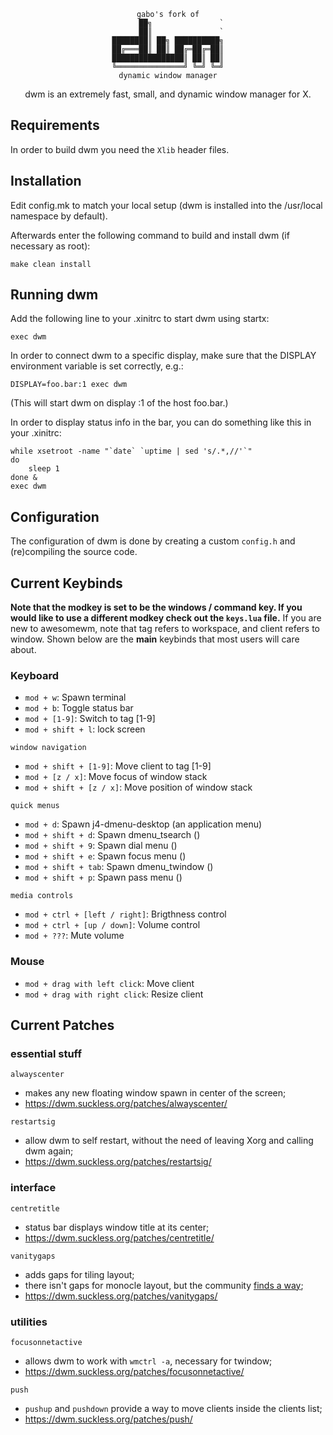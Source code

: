 <div align="center">

```
gabo's fork of
      ██╗               `
      ██║               `
████████║ ██╗ ██████████╗
██╔═══██║ ██║ ██╔═██╔═██║
████████████████║ ██║ ██║
╚═══════════════╝ ╚═╝ ╚═╝
dynamic window manager
```

dwm is an extremely fast, small, and dynamic window manager for X.

</div>

## Requirements

In order to build dwm you need the `Xlib` header files.

## Installation

Edit config.mk to match your local setup (dwm is installed into
the /usr/local namespace by default).

Afterwards enter the following command to build and install dwm (if
necessary as root):

    make clean install

## Running dwm

Add the following line to your .xinitrc to start dwm using startx:

    exec dwm

In order to connect dwm to a specific display, make sure that
the DISPLAY environment variable is set correctly, e.g.:

    DISPLAY=foo.bar:1 exec dwm

(This will start dwm on display :1 of the host foo.bar.)

In order to display status info in the bar, you can do something
like this in your .xinitrc:

    while xsetroot -name "`date` `uptime | sed 's/.*,//'`"
    do
    	sleep 1
    done &
    exec dwm

## Configuration

The configuration of dwm is done by creating a custom `config.h`
and (re)compiling the source code.

<a name="keybinds"></a>

## Current Keybinds

**Note that the modkey is set to be the windows / command key. If you would like to use a different modkey check out the `keys.lua` file.**
If you are new to awesomewm, note that tag refers to workspace, and client refers to window. Shown below are the **main** keybinds that most users will care about.

### Keyboard

- `mod + w`: Spawn terminal
- `mod + b`: Toggle status bar
- `mod + [1-9]`: Switch to tag [1-9]
- `mod + shift + l`: lock screen

`window navigation`

- `mod + shift + [1-9]`: Move client to tag [1-9]
- `mod + [z / x]`: Move focus of window stack
- `mod + shift + [z / x]`: Move position of window stack

`quick menus`

- `mod + d`: Spawn j4-dmenu-desktop (an application menu)
- `mod + shift + d`: Spawn dmenu_tsearch ()
- `mod + shift + 9`: Spawn dial menu ()
- `mod + shift + e`: Spawn focus menu ()
- `mod + shift + tab`: Spawn dmenu_twindow ()
- `mod + shift + p`: Spawn pass menu ()

`media controls`

- `mod + ctrl + [left / right]`: Brigthness control
- `mod + ctrl + [up / down]`: Volume control
- `mod + ???`: Mute volume

### Mouse

- `mod + drag with left click`: Move client
- `mod + drag with right click`: Resize client

## Current Patches

### essential stuff

`alwayscenter`

- makes any new floating window spawn in center of the screen;
- https://dwm.suckless.org/patches/alwayscenter/

`restartsig`

- allow dwm to self restart, without the need of leaving Xorg and calling dwm again;
- https://dwm.suckless.org/patches/restartsig/

### interface

`centretitle`

- status bar displays window title at its center;
- https://dwm.suckless.org/patches/centretitle/

`vanitygaps`

- adds gaps for tiling layout;
- there isn't gaps for monocle layout, but the community [finds a way](https://gist.github.com/gbgabo/ef588d7ea043ad5fb60d8369250842b7);
- https://dwm.suckless.org/patches/vanitygaps/

### utilities

`focusonnetactive`

- allows dwm to work with `wmctrl -a`, necessary for twindow;
- https://dwm.suckless.org/patches/focusonnetactive/

`push`

- `pushup` and `pushdown` provide a way to move clients inside the clients list;
- https://dwm.suckless.org/patches/push/
